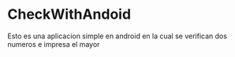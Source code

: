 # CheckWithAndoid
Esto es una aplicacion simple en android en la cual se verifican dos numeros e impresa el mayor
